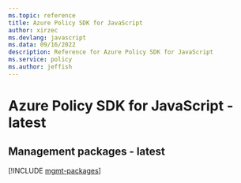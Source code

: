 ```yaml
---
ms.topic: reference
title: Azure Policy SDK for JavaScript
author: xirzec
ms.devlang: javascript
ms.data: 09/16/2022
description: Reference for Azure Policy SDK for JavaScript
ms.service: policy
ms.author: jeffish
---
```

# Azure Policy SDK for JavaScript - latest

## Management packages - latest
[!INCLUDE [mgmt-packages](policy-mgmt-index.md)]